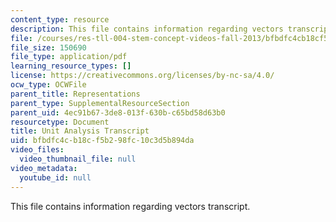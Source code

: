 ```yaml
---
content_type: resource
description: This file contains information regarding vectors transcript.
file: /courses/res-tll-004-stem-concept-videos-fall-2013/bfbdfc4cb18cf5b298fc10c3d5b894da_MITRES_TLL-004F13_Vectors.pdf
file_size: 150690
file_type: application/pdf
learning_resource_types: []
license: https://creativecommons.org/licenses/by-nc-sa/4.0/
ocw_type: OCWFile
parent_title: Representations
parent_type: SupplementalResourceSection
parent_uid: 4ec91b67-3de8-013f-630b-c65bd58d63b0
resourcetype: Document
title: Unit Analysis Transcript
uid: bfbdfc4c-b18c-f5b2-98fc-10c3d5b894da
video_files:
  video_thumbnail_file: null
video_metadata:
  youtube_id: null
---
```

This file contains information regarding vectors transcript.